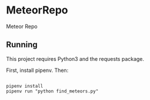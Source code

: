 # MeteorRepo
Meteor Repo

## Running

This project requires Python3 and the requests package.

First, install pipenv. Then:

```

pipenv install
pipenv run "python find_meteors.py"

```
